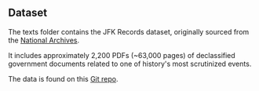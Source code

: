 ## Dataset
The texts folder contains the JFK Records dataset, originally sourced from the [National Archives](https://www.archives.gov/research/jfk/release-2025).

It includes approximately 2,200 PDFs (~63,000 pages) of declassified government documents related to one of history's most scrutinized events.

The data is found on this [Git repo](https://github.com/Shaier/JFK_Records?tab=readme-ov-file).
